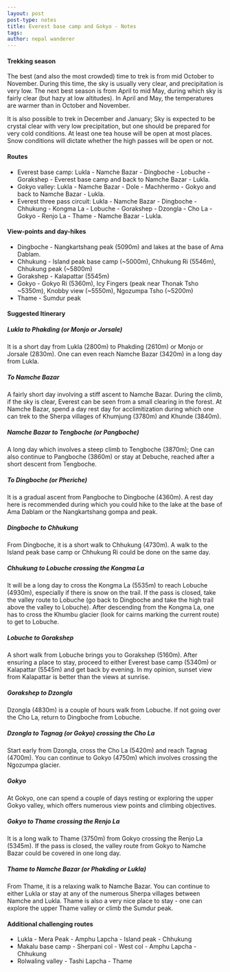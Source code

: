 ```yaml
---
layout: post
post-type: notes
title: Everest base camp and Gokyo - Notes
tags:
author: nepal wanderer
---
```


#### Trekking season

The best (and also the most crowded) time to trek is from mid October to November. During this time, the sky is usually very clear, and precipitation is very low. The next best season is from April to mid May, during which sky is fairly clear (but hazy at low altitudes). In April and May, the temperatures are warmer than in October and November.

It is also possible to trek in December and January; Sky is expected to be crystal clear with very low precipitation, but one should be prepared for very cold conditions. At least one tea house will be open at most places. Snow conditions will dictate whether the high passes will be open or not.

#### Routes

* Everest base camp: Lukla - Namche Bazar - Dingboche - Lobuche - Gorakshep - Everest base camp and back to Namche Bazar - Lukla.
* Gokyo valley: Lukla - Namche Bazar - Dole - Machhermo - Gokyo and back to Namche Bazar - Lukla.
* Everest three pass circuit: Lukla - Namche Bazar - Dingboche - Chhukung - Kongma La - Lobuche - Gorakshep - Dzongla - Cho La - Gokyo - Renjo La - Thame - Namche Bazar - Lukla.

#### View-points and day-hikes

* Dingboche  - Nangkartshang peak (5090m) and lakes at the base of Ama Dablam.
* Chhukung   - Island peak base camp (~5000m), Chhukung Ri (5546m), Chhukung peak (~5800m)
* Gorakshep  - Kalapattar (5545m)
* Gokyo      - Gokyo Ri (5360m), Icy Fingers (peak near Thonak Tsho ~5350m), Knobby view (~5550m), Ngozumpa Tsho (~5200m)
* Thame      - Sumdur peak

#### Suggested Itinerary

##### Lukla to Phakding (or Monjo or Jorsale)
It is a short day from Lukla (2800m) to Phakding (2610m) or Monjo or Jorsale (2830m). One can even reach Namche Bazar (3420m) in a long day from Lukla.

##### To Namche Bazar
A fairly short day involving a stiff ascent to Namche Bazar. During the climb, if the sky is clear, Everest can be seen from a small clearing in the forest. At Namche Bazar, spend a day rest day for acclimitization during which one can trek to the Sherpa villages of Khumjung (3780m) and Khunde (3840m).

##### Namche Bazar to Tengboche (or Pangboche)
A long day which involves a steep climb to Tengboche (3870m); One can also continue to Pangboche (3860m) or stay at Debuche, reached after a short descent from Tengboche.

##### To Dingboche (or Pheriche)
It is a gradual ascent from Pangboche to Dingboche (4360m). A rest day here is recommended during which you could hike to the lake at the base of Ama Dablam or the Nangkartshang gompa and peak.

##### Dingboche to Chhukung
From Dingboche, it is a short walk to Chhukung (4730m). A walk to the Island peak base camp or Chhukung Ri could be done on the same day.

##### Chhukung to Lobuche crossing the Kongma La
It will be a long day to cross the Kongma La (5535m) to reach Lobuche (4930m), especially if there is snow on the trail. If the pass is closed, take the valley route to Lobuche (go back to Dingboche and take the high trail above the valley to Lobuche). After descending from the Kongma La, one has to cross the Khumbu glacier (look for cairns marking the current route) to get to Lobuche.

##### Lobuche to Gorakshep
A short walk from Lobuche brings you to Gorakshep (5160m). After ensuring a place to stay, proceed to either Everest base camp (5340m) or Kalapattar (5545m) and get back by evening. In my opinion, sunset view from Kalapattar is better than the views at sunrise.

##### Gorakshep to Dzongla
Dzongla (4830m) is a couple of hours walk from Lobuche. If not going over the Cho La, return to Dingboche from Lobuche.

##### Dzongla to Tagnag (or Gokyo) crossing the Cho La
Start early from Dzongla, cross the Cho La (5420m) and reach Tagnag (4700m). You can continue to Gokyo (4750m) which involves crossing the Ngozumpa glacier.

##### Gokyo
At Gokyo, one can spend a couple of days resting or exploring the upper Gokyo valley, which offers numerous view points and climbing objectives.

##### Gokyo to Thame crossing the Renjo La
It is a long walk to Thame (3750m) from Gokyo crossing the Renjo La (5345m). If the pass is closed, the valley route from Gokyo to Namche Bazar could be covered in one long day.

##### Thame to Namche Bazar (or Phakding or Lukla)
From Thame, it is a relaxing walk to Namche Bazar. You can continue to either Lukla or stay at any of the numerous Sherpa villages between Namche and Lukla. Thame is also a very nice place to stay - one can explore the upper Thame valley or climb the Sumdur peak.

#### Additional challenging routes

* Lukla - Mera Peak - Amphu Lapcha - Island peak - Chhukung
* Makalu base camp - Sherpani col - West col - Amphu Lapcha - Chhukung
* Rolwaling valley - Tashi Lapcha - Thame

